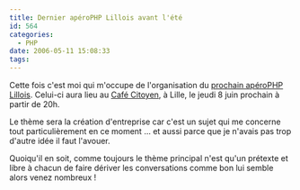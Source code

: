 ```yaml
---
title: Dernier apéroPHP Lillois avant l'été
id: 564
categories:
  - PHP
date: 2006-05-11 15:08:33
tags:
---
```


Cette fois c'est moi qui m'occupe de l'organisation du [prochain apéroPHP Lillois](http://aperophp.net/apero.php?id=164). Celui-ci aura lieu au [Café Citoyen](http://cafecitoyen.org/), à Lille, le jeudi 8 juin prochain à partir de 20h.

Le thème sera la création d'entreprise car c'est un sujet qui me concerne tout particulièrement en ce moment ... et aussi parce que je n'avais pas trop d'autre idée il faut l'avouer.

Quoiqu'il en soit, comme toujours le thème principal n'est qu'un prétexte et libre à chacun de faire dériver les conversations comme bon lui semble alors venez nombreux&nbsp;!